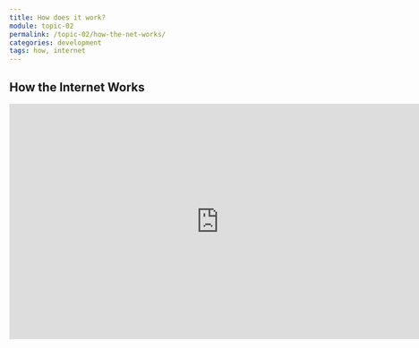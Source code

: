 ```yaml
---
title: How does it work?
module: topic-02
permalink: /topic-02/how-the-net-works/
categories: development
tags: how, internet
---
```


<div class="divider-heading"></div>


## How the Internet Works
<div class="embed-responsive embed-responsive-16by9">
  <iframe width="748" height="421" src="https://www.youtube.com/embed/TNQsmPf24go?start=2" title="YouTube video player" frameborder="0" allow="accelerometer; autoplay; clipboard-write; encrypted-media; gyroscope; picture-in-picture" allowfullscreen></iframe>
</div>
